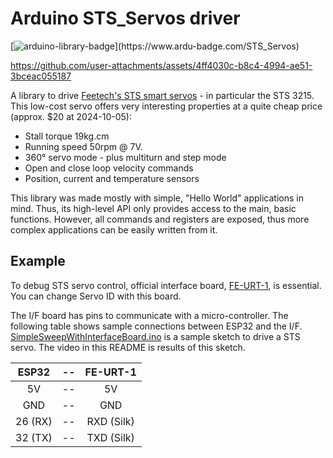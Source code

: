 # Arduino STS_Servos driver

[![arduino-library-badge](https://www.ardu-badge.com/badge/STS_Servos.svg?)](https://www.ardu-badge.com/STS_Servos)

<https://github.com/user-attachments/assets/4ff4030c-b8c4-4994-ae51-3bceac055187>

A library to drive [Feetech's STS smart servos](https://www.feetechrc.com/74v-19-kgcm-plastic-case-metal-tooth-magnetic-code-double-axis-ttl-series-steering-gear.html) - in particular the STS 3215.
This low-cost servo offers very interesting properties at a quite cheap price (approx. $20 at 2024-10-05):

- Stall torque 19kg.cm
- Running speed 50rpm @ 7V.
- 360° servo mode - plus multiturn and step mode
- Open and close loop velocity commands
- Position, current and temperature sensors

This library was made mostly with simple, "Hello World" applications in mind. Thus, its high-level API only provides access to
the main, basic functions. However, all commands and registers are exposed, thus more complex applications can be easily
written from it.

## Example

To debug STS servo control, official interface board, [FE-URT-1](https://www.feetechrc.com/FE-URT1-C001.html), is essential. You can change Servo ID with this board.

The I/F board has pins to communicate with a micro-controller. The following table shows sample connections between ESP32 and the I/F. [SimpleSweepWithInterfaceBoard.ino](./examples/SimpleSweepWithInterfaceBoard/SimpleSweepWithInterfaceBoard.ino) is a sample sketch to drive a STS servo. The video in this README is results of this sketch.

| ESP32   |  --   |  FE-URT-1  |
| :-----: | :---: | :--------: |
|   5V    |  --   |     5V     |
|   GND   |  --   |    GND     |
| 26 (RX) |  --   | RXD (Silk) |
| 32 (TX) |  --   | TXD (Silk) |
